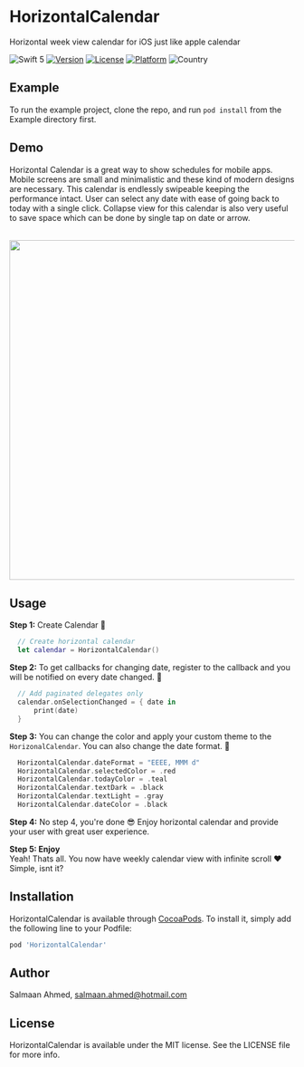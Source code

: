 # HorizontalCalendar
Horizontal week view calendar for iOS just like apple calendar

![Swift 5](https://img.shields.io/badge/Swift-5-orange.svg?style=flat)
[![Version](https://img.shields.io/cocoapods/v/PaginatedTableView.svg?style=flat)](https://cocoapods.org/pods/HorizontalCalendar)
[![License](https://img.shields.io/cocoapods/l/PaginatedTableView.svg?style=flat)](https://cocoapods.org/pods/HorizontalCalendar)
[![Platform](https://img.shields.io/cocoapods/p/PaginatedTableView.svg?style=flat)](https://cocoapods.org/pods/HorizontalCalendar)
![Country](https://img.shields.io/badge/Made%20with%20%E2%9D%A4-pakistan-green.svg)

## Example

To run the example project, clone the repo, and run `pod install` from the Example directory first.

## Demo

Horizontal Calendar is a great way to show schedules for mobile apps. Mobile screens are small and minimalistic and these kind of modern designs are necessary.
This calendar is endlessly swipeable keeping the performance intact. User can select any date with ease of going back to today with a single click.
Collapse view for this calendar is also very useful to save space which can be done by single tap on date or arrow.

<br>
<img height="600" src="https://github.com/salmaanahmed/HorizontalCalendar/blob/master/Calendar.png" />
<br>

## Usage

**Step 1:** Create Calendar 🚀
```swift
  // Create horizontal calendar
  let calendar = HorizontalCalendar()
``` 
  
**Step 2:** To get callbacks for changing date, register to the callback and you will be notified on every date changed. 🤯
```swift
  // Add paginated delegates only 
  calendar.onSelectionChanged = { date in
      print(date)
  }
```
  
**Step 3:** You can change the color and apply your custom theme to the `HorizonalCalendar`. You can also change the date format. 🥰
```swift
  HorizontalCalendar.dateFormat = "EEEE, MMM d"
  HorizontalCalendar.selectedColor = .red
  HorizontalCalendar.todayColor = .teal
  HorizontalCalendar.textDark = .black
  HorizontalCalendar.textLight = .gray
  HorizontalCalendar.dateColor = .black
```
  
**Step 4:** No step 4, you're done 😎
Enjoy horizontal calendar and provide your user with great user experience.

**Step 5: Enjoy**  
Yeah! Thats all. You now have weekly calendar view with infinite scroll :heart:   
Simple, isnt it? 

## Installation

HorizontalCalendar is available through [CocoaPods](https://cocoapods.org). To install
it, simply add the following line to your Podfile:

```ruby
pod 'HorizontalCalendar'
```

## Author

Salmaan Ahmed, salmaan.ahmed@hotmail.com

## License

HorizontalCalendar is available under the MIT license. See the LICENSE file for more info.
